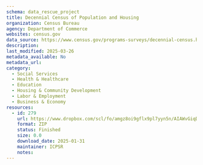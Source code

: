 ```yaml
---
schema: data_rescue_project 
title: Decennial Census of Population and Housing
organization: Census Bureau
agency: Department of Commerce
websites: census.gov
data_source: https://www.census.gov/programs-surveys/decennial-census.html
description: 
last_modified: 2025-03-26
metadata_available: No
metadata_url: 
category:
  - Social Services 
  - Health & Healthcare 
  - Education 
  - Housing & Community Development 
  - Labor & Employment 
  - Business & Economy 
resources:
  - id: 279
    url: https://www.dropbox.com/scl/fo/amgz8oi9gflx9pl7yyn5n/AIAWvGiqDWTw0piMXkqf2uw?rlkey=a776omgc3hhretst5uqty8n34&dl=0
    format: ZIP
    status: Finished
    size: 0.0
    download_date: 2025-01-31
    maintainer: ICPSR
    notes: 
---
```

